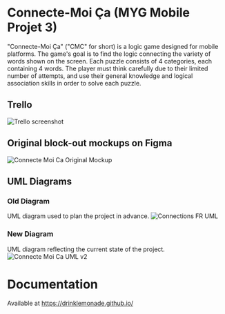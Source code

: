 # Connecte-Moi Ça (MYG Mobile Projet 3)
"Connecte-Moi Ça" ("CMC" for short) is a logic game designed for mobile platforms. The game's goal is to find the logic connecting the variety of words shown on the screen. Each puzzle consists of 4 categories, each containing 4 words. The player must think carefully due to their limited number of attempts, and use their general knowledge and logical association skills in order to solve each puzzle.

## Trello
![Trello screenshot](https://github.com/user-attachments/assets/b0f265c2-7817-4803-b8ca-faa917814dbd)

## Original block-out mockups on Figma
![Connecte Moi Ca Original Mockup](https://github.com/DrinkLemonade/MYGMobileP3/assets/117670511/5330badd-a29d-4c67-8cd7-a75262fb5354)

## UML Diagrams
### Old Diagram
UML diagram used to plan the project in advance.
![Connections FR UML](https://github.com/DrinkLemonade/MYGMobileP3/assets/117670511/a183d760-e8a1-4142-86c4-075df2678d7d)
### New Diagram
UML diagram reflecting the current state of the project.
![Connecte Moi Ca UML v2](https://github.com/user-attachments/assets/d8738b78-ddc7-4bb8-af61-540dccca06c8)

# Documentation
Available at https://drinklemonade.github.io/
